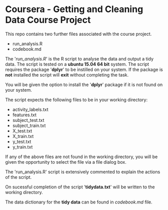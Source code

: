 # Coursera - Getting and Cleaning Data Course Project
This repo contains two further files associated with the course project.

* run_analysis.R  
* codebook.md

The '*run_analysis.R*' is the R script to analyse the data and output a tidy data. The script is tested on a **ubuntu 15.04 64 bit** system. The script requires the package '**dplyr**' to be instilled on your system. If the package is **not** installed the script will **exit** without completing the task.

You will be given the option to install the '**dplyr**' package if it is not found on your system.

The script expects the following files to be in your working directory:

* activity_labels.txt  
* features.txt  
* subject_test.txt  
* subject_train.txt  
* X_test.txt  
* X_train.txt  
* y_test.txt  
* y_train.txt  

If any of the above files are not found in the working directory, you will be given the opportunity to select the file via a file dialog box.

The 'run_analysis.R' script is extensively commented to explain the actions of the script.

On sucessful completion of the script '**tidydata.txt**' will be written to the working directory.

The data dictionary for the **tidy data** can be found in *codebook.md* file.

